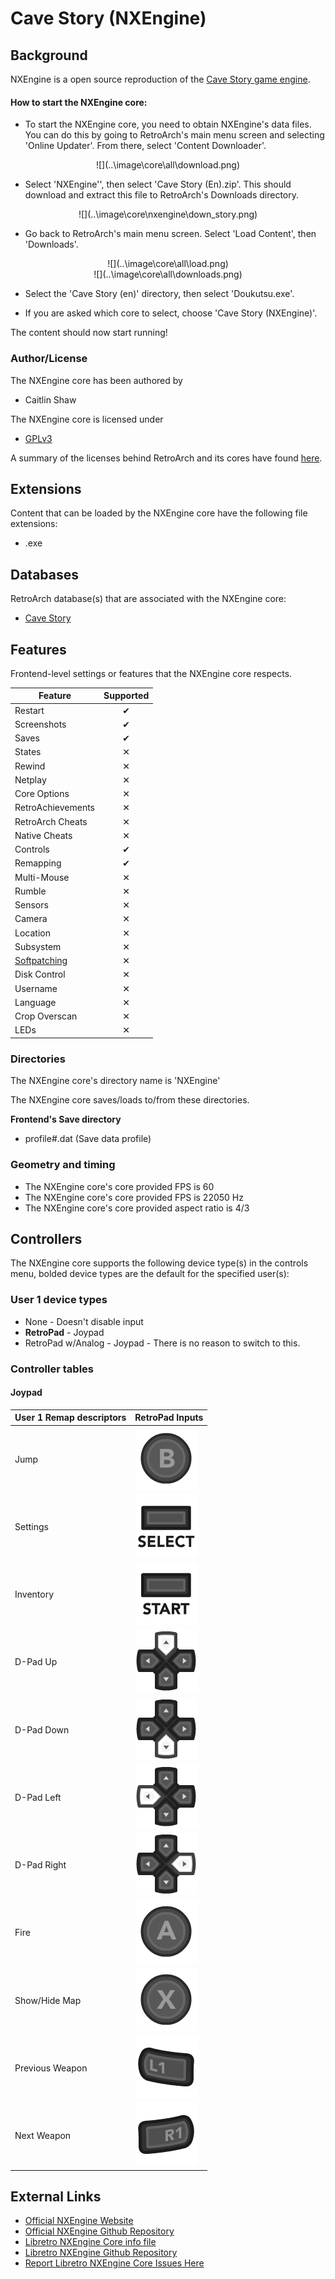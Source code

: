 # Cave Story (NXEngine)

## Background

NXEngine is a open source reproduction of the [Cave Story game engine](https://en.wikipedia.org/wiki/Cave_Story).

#### How to start the NXEngine core:

- To start the NXEngine core, you need to obtain NXEngine's data files. You can do this by going to RetroArch's main menu screen and selecting 'Online Updater'. From there, select 'Content Downloader'.

<center> ![](..\image\core\all\download.png) </center>

- Select 'NXEngine'', then select 'Cave Story (En).zip'. This should download and extract this file to RetroArch's Downloads directory.

<center> ![](..\image\core\nxengine\down_story.png) </center>

- Go back to RetroArch's main menu screen. Select 'Load Content', then 'Downloads'.

<center> ![](..\image\core\all\load.png) </center>

<center> ![](..\image\core\all\downloads.png) </center>

- Select the 'Cave Story (en)' directory, then select 'Doukutsu.exe'.

- If you are asked which core to select, choose 'Cave Story (NXEngine)'.

The content should now start running!

### Author/License

The NXEngine core has been authored by

- Caitlin Shaw

The NXEngine core is licensed under

- [GPLv3](https://github.com/gameblabla/nxengine-nspire/blob/master/LICENSE)

A summary of the licenses behind RetroArch and its cores have found [here](https://docs.libretro.com/tech/licenses/).

## Extensions

Content that can be loaded by the NXEngine core have the following file extensions:

- .exe

## Databases

RetroArch database(s) that are associated with the NXEngine core:

- [Cave Story](https://github.com/libretro/libretro-database/blob/master/rdb/Cave%20Story.rdb)

## Features

Frontend-level settings or features that the NXEngine core respects.

| Feature           | Supported |
|-------------------|:---------:|
| Restart           | ✔         |
| Screenshots       | ✔         |
| Saves             | ✔         |
| States            | ✕         |
| Rewind            | ✕         |
| Netplay           | ✕         |
| Core Options      | ✕         |
| RetroAchievements | ✕         |
| RetroArch Cheats  | ✕         |
| Native Cheats     | ✕         |
| Controls          | ✔         |
| Remapping         | ✔         |
| Multi-Mouse       | ✕         |
| Rumble            | ✕         |
| Sensors           | ✕         |
| Camera            | ✕         |
| Location          | ✕         |
| Subsystem         | ✕         |
| [Softpatching](https://docs.libretro.com/guides/softpatching/) | ✕         |
| Disk Control      | ✕         |
| Username          | ✕         |
| Language          | ✕         |
| Crop Overscan     | ✕         |
| LEDs              | ✕         |

### Directories

The NXEngine core's directory name is 'NXEngine'

The NXEngine core saves/loads to/from these directories.

**Frontend's Save directory**

- profile#.dat (Save data profile)

### Geometry and timing

- The NXEngine core's core provided FPS is 60
- The NXEngine core's core provided FPS is 22050 Hz
- The NXEngine core's core provided aspect ratio is 4/3

## Controllers

The NXEngine core supports the following device type(s) in the controls menu, bolded device types are the default for the specified user(s):

### User 1 device types

- None - Doesn't disable input
- **RetroPad** - Joypad
- RetroPad w/Analog - Joypad - There is no reason to switch to this.

### Controller tables

#### Joypad

| User 1 Remap descriptors | RetroPad Inputs                             |
|--------------------------|---------------------------------------------|
| Jump                     | ![](../image/retropad/retro_b.png)          |
| Settings                 | ![](../image/retropad/retro_select.png)     |
| Inventory                | ![](../image/retropad/retro_start.png)      |
| D-Pad Up                 | ![](../image/retropad/retro_dpad_up.png)    |
| D-Pad Down               | ![](../image/retropad/retro_dpad_down.png)  |
| D-Pad Left               | ![](../image/retropad/retro_dpad_left.png)  |
| D-Pad Right              | ![](../image/retropad/retro_dpad_right.png) |
| Fire                     | ![](../image/retropad/retro_a.png)          |
| Show/Hide Map            | ![](../image/retropad/retro_x.png)          |
| Previous Weapon          | ![](../image/retropad/retro_l1.png)         |
| Next Weapon              | ![](../image/retropad/retro_r1.png)         |

## External Links

- [Official NXEngine Website](http://nxengine.sourceforge.net/)
- [Official NXEngine Github Repository](https://github.com/EXL/NXEngine)
- [Libretro NXEngine Core info file](https://github.com/libretro/libretro-super/blob/master/dist/info/nxengine_libretro.info)
- [Libretro NXEngine Github Repository](https://github.com/libretro/nxengine-libretro)
- [Report Libretro NXEngine Core Issues Here](https://github.com/libretro/nxengine-libretro/issues)
